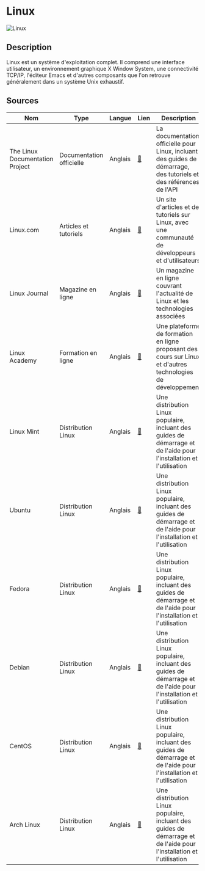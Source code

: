 # Linux

![Linux](https://logodownload.org/wp-content/uploads/2022/05/linux-logo.png?auto=webp&quality=85,75&width=300 "Image de Linux")

## Description

Linux est un système d'exploitation complet. Il comprend une interface utilisateur, un environnement graphique X Window System, une connectivité TCP/IP, l'éditeur Emacs et d'autres composants que l'on retrouve généralement dans un système Unix exhaustif.

## Sources

| Nom                             | Type                     | Langue  | Lien                                    | Description                                                                                                          | Tags                                | Note |
| ------------------------------- | ------------------------ | ------- | --------------------------------------- | -------------------------------------------------------------------------------------------------------------------- | ----------------------------------- | ---- |
| The Linux Documentation Project | Documentation officielle | Anglais | [:link:](https://tldp.org/)             | La documentation officielle pour Linux, incluant des guides de démarrage, des tutoriels et des références de l'API   | Linux, documentation, tutoriels     | 5/5  |
| Linux.com                       | Articles et tutoriels    | Anglais | [:link:](https://www.linux.com/)        | Un site d'articles et de tutoriels sur Linux, avec une communauté de développeurs et d'utilisateurs                  | Linux, articles, tutoriels          | 4/5  |
| Linux Journal                   | Magazine en ligne        | Anglais | [:link:](https://www.linuxjournal.com/) | Un magazine en ligne couvrant l'actualité de Linux et les technologies associées                                     | Linux, actualité, magazine en ligne | 4/5  |
| Linux Academy                   | Formation en ligne       | Anglais | [:link:](https://www.linuxacademy.com/) | Une plateforme de formation en ligne proposant des cours sur Linux et d'autres technologies de développement         | Linux, formation en ligne           | 4/5  |
| Linux Mint                      | Distribution Linux       | Anglais | [:link:](https://www.linuxmint.com/)    | Une distribution Linux populaire, incluant des guides de démarrage et de l'aide pour l'installation et l'utilisation | Linux, distribution                 | 5/5  |
| Ubuntu                          | Distribution Linux       | Anglais | [:link:](https://www.ubuntu.com/)       | Une distribution Linux populaire, incluant des guides de démarrage et de l'aide pour l'installation et l'utilisation | Linux, distribution                 | 5/5  |
| Fedora                          | Distribution Linux       | Anglais | [:link:](https://getfedora.org/)        | Une distribution Linux populaire, incluant des guides de démarrage et de l'aide pour l'installation et l'utilisation | Linux, distribution                 | 5/5  |
| Debian                          | Distribution Linux       | Anglais | [:link:](https://www.debian.org/)       | Une distribution Linux populaire, incluant des guides de démarrage et de l'aide pour l'installation et l'utilisation | Linux, distribution                 | 5/5  |
| CentOS                          | Distribution Linux       | Anglais | [:link:](https://www.centos.org/)       | Une distribution Linux populaire, incluant des guides de démarrage et de l'aide pour l'installation et l'utilisation | Linux, distribution                 | 5/5  |
| Arch Linux                      | Distribution Linux       | Anglais | [:link:](https://www.archlinux.org/)    | Une distribution Linux populaire, incluant des guides de démarrage et de l'aide pour l'installation et l'utilisation | Linux, distribution                 | 5/5  |
